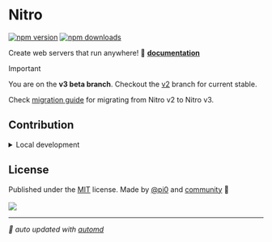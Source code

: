 # Nitro

<!-- automd:badges -->

[![npm version](https://img.shields.io/npm/v/nitro)](https://npmjs.com/package/nitro)
[![npm downloads](https://img.shields.io/npm/dm/nitro)](https://npm.chart.dev/nitro)

<!-- /automd -->

Create web servers that run anywhere! 📖 [**documentation**](https://nitro.build)

> [!IMPORTANT]
> You are on the **v3 beta branch**. Checkout the [v2](https://github.com/nitrojs/nitro/tree/v2) branch for current stable.

Check [migration guide](./docs/1.guide/00.migration.md) for migrating from Nitro v2 to Nitro v3.

## Contribution

<details>
  <summary>Local development</summary>

- Clone this repository
- Install the latest LTS version of [Node.js](https://nodejs.org/en/)
- Enable [Corepack](https://github.com/nodejs/corepack) using `corepack enable`
- Install dependencies using `pnpm install`
- Run tests using `pnpm dev` or `pnpm test`

</details>

<!-- /automd -->

## License

<!-- automd:contributors license=MIT author="pi0" -->

Published under the [MIT](https://github.com/nitrojs/nitro/blob/main/LICENSE) license.
Made by [@pi0](https://github.com/pi0) and [community](https://github.com/nitrojs/nitro/graphs/contributors) 💛
<br><br>
<a href="https://github.com/nitrojs/nitro/graphs/contributors">
<img src="https://contrib.rocks/image?repo=nitrojs/nitro" />
</a>

<!-- /automd -->

<!-- automd:with-automd -->

---

_🤖 auto updated with [automd](https://automd.unjs.io)_

<!-- /automd -->
